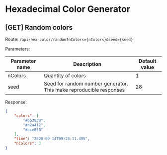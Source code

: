 # Hexadecimal Color Generator

## [GET] Random colors

Route: `/api/hex-color/random?nColors={nColors}&seed={seed}`

Parameters:

| Parameter name | Description                                                        | Default value |
|----------------|--------------------------------------------------------------------|---------------|
| nColors        | Quantity of colors                                                 | 1             |
| seed           | Seed for random number generator. This make reproducible responses | 28            |

Response:

```json
{
    "colors": [
        "#bb3830",
        "#a2a412",
        "#ace820"
    ],
    "time": "2020-09-14T09:28:11.495",
    "nColors": 3
}
```